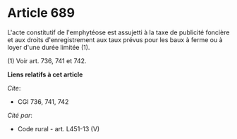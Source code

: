 # Article 689

L'acte constitutif de l'emphytéose est assujetti à la taxe de publicité foncière et aux droits d'enregistrement aux taux
prévus pour les baux à ferme ou à loyer d'une durée limitée (1).

(1) Voir art. 736, 741 et 742.

**Liens relatifs à cet article**

_Cite_:

  - CGI 736, 741, 742

_Cité par_:

  - Code rural - art. L451-13 (V)

